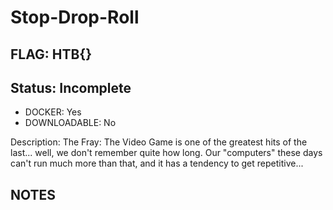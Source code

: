 # Stop-Drop-Roll

## FLAG: HTB{}

## Status: Incomplete

+ DOCKER: Yes
+ DOWNLOADABLE: No

Description: The Fray: The Video Game is one of the greatest hits of the last... well, we don't remember quite how long. Our "computers" these days can't run much more than that, and it has a tendency to get repetitive...

## NOTES
